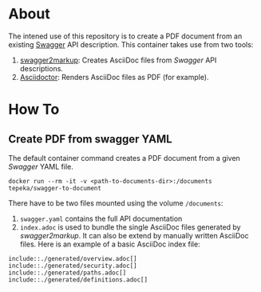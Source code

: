 # About

The intened use of this repository is to create a PDF document from an existing [Swagger](http://swagger.io/) API description. This container takes use from two tools:
1. [swagger2markup](https://github.com/Swagger2Markup): Creates AsciiDoc files from *Swagger* API descriptions.
2. [Asciidoctor](https://github.com/asciidoctor): Renders AsciiDoc files as PDF (for example).

# How To

## Create PDF from swagger YAML

The default container command creates a PDF document from a given *Swagger* YAML file.

`docker run --rm -it -v <path-to-documents-dir>:/documents tepeka/swagger-to-document`

There have to be two files mounted using the volume `/documents`:
1. `swagger.yaml` contains the full API documentation
2. `index.adoc` is used to bundle the single AsciiDoc files generated by *swagger2markup*. It can also be extend by manually written AsciiDoc files. Here is an example of a basic AsciiDoc index file:
```
include::./generated/overview.adoc[]
include::./generated/security.adoc[]
include::./generated/paths.adoc[]
include::./generated/definitions.adoc[]
```



